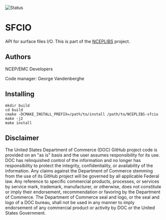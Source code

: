 ![Status](https://github.com/NOAA-EMC/NCEPLIBS-sp/workflows/Build%20and%20Test/badge.svg)

# SFCIO

API for surface files I/O. This is part of
the [NCEPLIBS](https://github.com/NOAA-EMC/NCEPLIBS) project.

## Authors

NCEP/EMC Developers

Code manager: George Vandenberghe

## Installing

```
mkdir build
cd build
cmake -DCMAKE_INSTALL_PREFIX=/path/to/install /path/to/NCEPLIBS-sfcio
make -j2
make install
```

## Disclaimer

The United States Department of Commerce (DOC) GitHub project code is
provided on an "as is" basis and the user assumes responsibility for
its use. DOC has relinquished control of the information and no longer
has responsibility to protect the integrity, confidentiality, or
availability of the information. Any claims against the Department of
Commerce stemming from the use of its GitHub project will be governed
by all applicable Federal law. Any reference to specific commercial
products, processes, or services by service mark, trademark,
manufacturer, or otherwise, does not constitute or imply their
endorsement, recommendation or favoring by the Department of
Commerce. The Department of Commerce seal and logo, or the seal and
logo of a DOC bureau, shall not be used in any manner to imply
endorsement of any commercial product or activity by DOC or the United
States Government.



